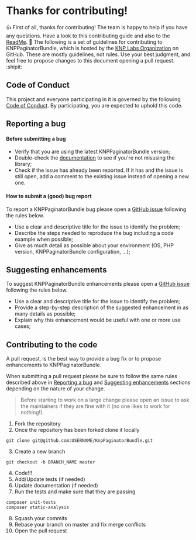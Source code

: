 
# Thanks for contributing!

:+1: First of all, thanks for contributing! The team is happy to help if you have any questions. Have a look to this contributing guide and also to the
[ReadMe][ReadMe]. :feet:
The following is a set of guidelines for contributing to KNPPaginatorBundle, which is hosted by the [KNP Labs Organization][KNPLink] on GitHub. These are
mostly guidelines, not rules. Use your best judgment, and feel free to propose changes to this document opening a pull request. :shipit:

## Code of Conduct

This project and everyone participating in it is governed by the following [Code of Conduct][CodeofConduct]. By participating, you are expected to uphold this code.

## Reporting a bug

#### Before submitting a bug
- Verify that you are using the latest KNPPaginatorBundle version;
- Double-check the [documentation][ReadMe] to see if you're not misusing the library;
- Check if the issue has already been reported. If it has and the issue is still open, add a comment to the existing issue instead of opening a new one.

#### How to submit a (good) bug report
To report a KNPPaginatorBundle bug please open a [GitHub issue][GitHub-issue] following the rules below.

- Use a clear and descriptive title for the issue to identify the problem;
- Describe the steps needed to reproduce the bug including a code example when possible;
- Give as much detail as possible about your environment (OS, PHP version, KNPPaginatorBundle configuration, ...);

## Suggesting enhancements

To suggest KNPPaginatorBundle enhancements please open a [GitHub issue][GitHub-issue] following the rules below.

- Use a clear and descriptive title for the issue to identify the problem;
- Provide a step-by-step description of the suggested enhancement in as many details as possible;
- Explain why this enhancement would be useful with one or more use cases;

## Contributing to the code

A pull request, is the best way to provide a bug fix or to propose enhancements to KNPPaginatorBundle.

When submitting a pull request please be sure to follow the same rules described above in [Reporting a bug](#reporting-a-bug) and [Suggesting enhancements](#suggesting-enhancements)
sections depending on the nature of your change.

> Before starting to work on a large change please open an issue to ask the maintainers if they are fine with it (no one likes to work for nothing!).

1. Fork the repository
2. Once the repository has been forked clone it locally
```
git clone git@github.com:USERNAME/KnpPaginatorBundle.git
```
3. Create a new branch
```
git checkout -b BRANCH_NAME master
```
4. Code!!!
5. Add/Update tests (if needed)
6. Update documentation (if needed)
7. Run the tests and make sure that they are passing
```
composer unit-tests
composer static-analysis
```
8. Squash your commits
9. Rebase your branch on master and fix merge conflicts
10. Open the pull request

[GitHub-issue]: https://github.com/KnpLabs/KnpPaginatorBundle/issues
[ReadMe]: https://github.com/KnpLabs/KnpPaginatorBundle/blob/master/README.md
[KNPLink]: https://github.com/KnpLabs
[CodeofConduct]: https://github.com/KnpLabs/KnpPaginatorBundle/blob/normalize-code-of-conduct/CODE_OF_CONDUCT.md


